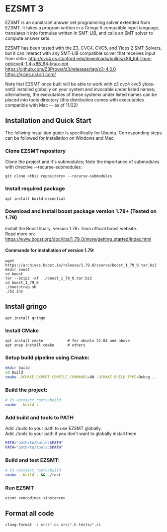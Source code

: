 # EZSMT 3

EZSMT is an constraint answer set programming solver extended from EZSMT. It takes a program written in a Gringo 5 compatible input language, translates it into formulas written in SMT-LIB, and calls an SMT solver to compute answer sets.

EZSMT has been tested with the Z3, CVC4, CVC5, and Yices 2 SMT Solvers, but it can interact with any SMT-LIB compatible solver that receives input from stdin.
http://cvc4.cs.stanford.edu/downloads/builds/x86_64-linux-opt/cvc4-1.4-x86_64-linux-opt
https://github.com/Z3Prover/z3/releases/tag/z3-4.5.0
https://yices.csl.sri.com/

Note that EZSMT once built will be able to work with 
  z3
  cvc4
  cvc5
  yices-smt2
installed globally on your system and invocable under listed names; alternatively, the executables of these systems under listed names can be placed into tools directory (this distribution comes with executables compatible with Mac -- as of 11/22) 
 

## Installation and Quick Start

The follwing installtion guide is specifically for Ubuntu. Corresponding steps can be followed for installation on Windows and Mac.

### Clone EZSMT repository
Clone the project and it's submodules; Note the importance of submodules with directive --recurse-submodules:

```
git clone <this repository> --recurse-submodules
```

### Install required package
```
apt install build-essential
```

### Download and install boost package version 1.78+ (Tested on 1.79)
Install the Boost libary, version 1.78+ from official boost website. <br>
Read more on: https://www.boost.org/doc/libs/1_79_0/more/getting_started/index.html

#### Commands for installation of version 1.79:
```
wget https://archives.boost.io/release/1.79.0/source/boost_1_79_0.tar.bz2
mkdir boost
cd boost
tar --bzip2 -xf ../boost_1_79_0.tar.bz2
cd boost_1_79_0
./bootstrap.sh
./b2 ins
```

## Install gringo
```
apt install gringo
```

### Install CMake
```
apt install cmake           # for ubuntu 22.04 and above
apt snap install cmake      # others
```

### Setup build pipeline using Cmake:

```sh
mkdir build
cd build
cmake -DCMAKE_EXPORT_COMPILE_COMMANDS=ON -DCMAKE_BUILD_TYPE=Debug ..
```

### Build the project:

``` sh
# In <project_root>/build
cmake --build .
```

### Add build and tools to PATH
Add ./build to your path to use EZSMT globally. <br>
Add ./tools to your path if you don't want to globally install them.

``` sh
PATH="path/to/build:$PATH"
PATH="path/to/tools:$PATH"
```

### Build and test EZSMT:

``` sh
# In <project_root>/build
cmake --build . && ./test
```

### Run EZSMT
```
ezsmt <encoding> <instance>
```

## Format all code

``` sh
clang-format -i src/*.cc src/*.h tests/*.cc
```
